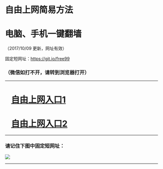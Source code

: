 ﻿# 自由上网简易方法

# 电脑、手机一键翻墙

（2017/10/09 更新，网址有效）

固定短网址：https://git.io/free99

### （微信如打不开，请转到浏览器打开）


***





# &nbsp;&nbsp; <a href="http://ft327422028.fwq-tz-1001.info/fwqtz01.html?t=100900121633 " target="_blank">自由上网入口1</a>
# &nbsp;&nbsp; <a href="http://ft3103030132.fwq-tz-1002.info/fwqtz02.html?t=10090017593 " target="_blank">自由上网入口2</a>
***

### 请记住下图中固定短网址：

<img src="https://s3-us-west-2.amazonaws.com/fwq-1001/yjfq-20170905okok.png" /> 


***

